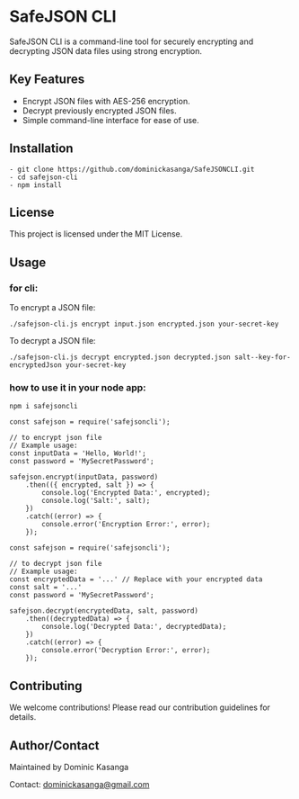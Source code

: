 # SafeJSON CLI

SafeJSON CLI is a command-line tool for securely encrypting and decrypting JSON data files using strong encryption.

## Key Features

- Encrypt JSON files with AES-256 encryption.
- Decrypt previously encrypted JSON files.
- Simple command-line interface for ease of use.

## Installation


```shell
- git clone https://github.com/dominickasanga/SafeJSONCLI.git
- cd safejson-cli
- npm install
```

## License

This project is licensed under the MIT License.

## Usage

### for cli:

To encrypt a JSON file:

```shell
./safejson-cli.js encrypt input.json encrypted.json your-secret-key
```
To decrypt a JSON file:

```shell
./safejson-cli.js decrypt encrypted.json decrypted.json salt--key-for-encryptedJson your-secret-key
```

### how to use it in your node app:

```shell
npm i safejsoncli
```

```shell
const safejson = require('safejsoncli');

// to encrypt json file
// Example usage:
const inputData = 'Hello, World!';
const password = 'MySecretPassword';

safejson.encrypt(inputData, password)
    .then(({ encrypted, salt }) => {
        console.log('Encrypted Data:', encrypted);
        console.log('Salt:', salt);
    })
    .catch((error) => {
        console.error('Encryption Error:', error);
    });
```
```shell
const safejson = require('safejsoncli');

// to decrypt json file
// Example usage:
const encryptedData = '...' // Replace with your encrypted data
const salt = '...'
const password = 'MySecretPassword';

safejson.decrypt(encryptedData, salt, password)
    .then((decryptedData) => {
        console.log('Decrypted Data:', decryptedData);
    })
    .catch((error) => {
        console.error('Decryption Error:', error);
    });
```

## Contributing 

We welcome contributions! Please read our contribution guidelines for details.

## Author/Contact

Maintained by Dominic Kasanga

Contact: dominickasanga@gmail.com




